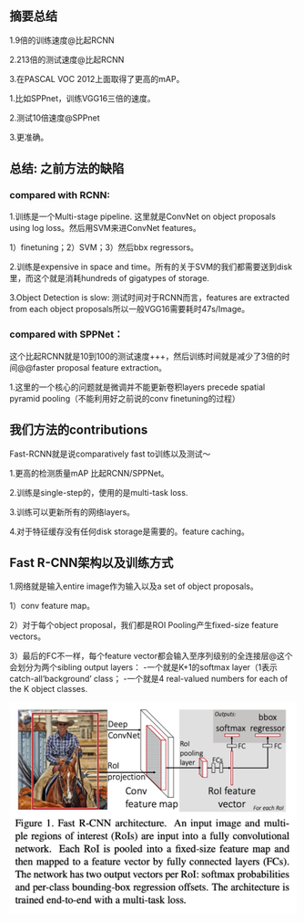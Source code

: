 ## 摘要总结
1.9倍的训练速度@比起RCNN

2.213倍的测试速度@比起RCNN

3.在PASCAL VOC 2012上面取得了更高的mAP。

1.比如SPPnet，训练VGG16三倍的速度。

2.测试10倍速度@SPPnet

3.更准确。

## 总结: 之前方法的缺陷

### compared with RCNN:

1.训练是一个Multi-stage pipeline. 这里就是ConvNet on object proposals using log loss。然后用SVM来进ConvNet features。

1）finetuning；2）SVM；3）然后bbx regressors。

2.训练是expensive in space and time。所有的关于SVM的我们都需要送到disk里，而这个就是消耗hundreds of gigatypes of storage.

3.Object Detection is slow: 测试时间对于RCNN而言，features are extracted from each object proposals所以一般VGG16需要耗时47s/Image。

### compared with SPPNet：
这个比起RCNN就是10到100的测试速度+++，然后训练时间就是减少了3倍的时间@@faster proposal feature extraction。

1.这里的一个核心的问题就是微调并不能更新卷积layers precede spatial pyramid pooling（不能利用好之前说的conv finetuning的过程）

## 我们方法的contributions
Fast-RCNN就是说comparatively fast to训练以及测试～

1.更高的检测质量mAP 比起RCNN/SPPNet。

2.训练是single-step的，使用的是multi-task loss.

3.训练可以更新所有的网络layers。

4.对于特征缓存没有任何disk storage是需要的。feature caching。

## Fast R-CNN架构以及训练方式
1.网络就是输入entire image作为输入以及a set of object proposals。

1）conv feature map。

2）对于每个object proposal，我们都是ROI Pooling产生fixed-size feature vectors。

3）最后的FC不一样，每个feature vector都会输入至序列级别的全连接层@这个会划分为两个sibling output layers：
-一个就是K+1的softmax layer（1表示catch-all‘background’ class；
-一个就是4 real-valued numbers for each of the K object classes.

![](FastRCNN-details.png)
